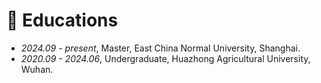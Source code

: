 
# 📖 Educations
- *2024.09 - present*, Master, East China Normal University, Shanghai.
- *2020.09 - 2024.06*, Undergraduate, Huazhong Agricultural University, Wuhan.
